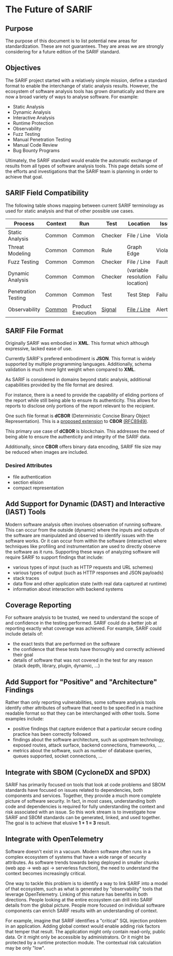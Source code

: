 # The Future of SARIF

## Purpose

The purpose of this document is to list potential new areas for standardization. These are not guarantees. They are areas we are strongly considering for a future edition of the SARIF standard.

## Objectives

The SARIF project started with a relatively simple mission, define a standard format to enable the interchange of static analysis results. However, the ecosystem of software analysis tools has grown dramatically and there are now a broad variety of ways to analyse software. For example:

* Static Analysis
* Dynamic Analysis
* Interactive Analysis
* Runtime Protection
* Observability
* Fuzz Testing
* Manual Penetration Testing
* Manual Code Review
* Bug Bounty Programs

Ultimately, the SARIF standard would enable the automatic exchange of results from all types of software analysis tools. This page details some of the efforts and investigations that the SARIF team is planning in order to achieve that goal.

## SARIF Field Compatibility

The following table shows mapping between current SARIF terminology as used for static analysis and that of other possible use cases.

| Process | Context | Run | Test | Location | Issue |
|---------|---------|-----|------|----------|-------|
| Static Analysis | Common | Common | Checker | File / Line | Violation |
| Threat Modeling | Common | Common | Rule | Graph Edge | Violation
| Fuzz Testing | Common | Common | Checker | File / Line | Fault
| Dynamic Analysis | Common | Common | Checker | (variable resolution location) | Failure |
| Penetration Testing | Common | Common | Test | Test Step | Failure
| Observability | [Common](https://opentelemetry.io/docs/concepts/context-propagation/#context) | Product Execution | [Signal](https://opentelemetry.io/docs/concepts/signals/) | [File / Line](https://opentelemetry.io/docs/specs/semconv/general/attributes/#source-code-attributes) | Alert

## SARIF File Format

Originally SARIF was embodied in **XML**. This format which although expressive, lacked ease of use.

Currently SARIF's prefered embodiment is **JSON**. This format is widely supported by multiple programming languages. Additionally, schema validation is much more light weight when compared to **XML**.

As SARIF is considered in domains beyond static analysis, additional capabilities provided by the file format are desired.

For instance, there is a need to provide the capability of eliding portions of the report while still being able to ensure its authenticity.
This allows for reports to disclose only portions of the report relevant to the recipient.

One such file format is **dCBOR** (Deterministic Concise Binary Object Representation). This is a [proposed extension](https://datatracker.ietf.org/doc/draft-mcnally-deterministic-cbor/) to **CBOR** [(RFC8949)](https://www.rfc-editor.org/rfc/rfc8949.html).

This primary use case of **dCBOR** is blockchain. This addresses the need of being able to ensure the authenticity and integrity of the SARIF data.

Additionally, since **CBOR** offers binary data encoding, SARIF file size may be reduced when images are included.

### Desired Attributes

* file authentication
* section elision
* compact representation

## Add Support for Dynamic (DAST) and Interactive (IAST) Tools

Modern software analysis often involves observation of running software. This can occur from the outside (dynamic) where the inputs and outputs of the software are manipulated and observed to identify issues with the software works. Or it can occur from within the software (interactive) where techniques like profiling and instrumentation are used to directly observe the software as it runs. Supporting these ways of analyzing software will require SARIF to support findings that include:

* various types of input (such as HTTP requests and URL schemes)
* various types of output (such as HTTP responses and JSON payloads)
* stack traces
* data flow and other application state (with real data captured at runtime)
* information about interaction with backend systems

## Coverage Reporting

For software analysis to be trusted, we need to understand the scope of and confidence in the testing performed. SARIF could do a better job at reporting exactly what coverage was achieved. For example, SARIF could include details of:

* the exact tests that are performed on the software
* the confidence that these tests have thoroughly and correctly achieved their goal
* details of software that was not covered in the test for any reason <br/>(stack depth, library, plugin, dynamic, ...)

## Add Support for "Positive" and "Architecture" Findings

Rather than only reporting vulnerabilities, some software analysis tools identify other attributes of software that need to be specified in a machine readable format so that they can be interchanged with other tools. Some examples include:

* positive findings that capture evidence that a particular secure coding practice has been correctly followed
* findings about the software architecture, such as upstream technology, exposed routes, attack surface, backend connections, frameworks, ...
* metrics about the software, such as number of database queries, queues supported, socket connections, ...

## Integrate with SBOM (CycloneDX and SPDX)

SARIF has primarily focused on tools that look at code problems and SBOM standards have focused on issues related to dependencies, both components and services. Together, they provide a much more complete picture of software security. In fact, in most cases, understanding both code and dependencies is required for fully understanding the context and risk associated with an issue. So this work stream is to investigate how SARIF and SBOM standards can be generated, linked, and used together. The goal is to achieve that elusive **1 + 1 = 3** result.

## Integrate with OpenTelemetry

Software doesn't exist in a vacuum. Modern software often runs in a complex ecosystem of systems that have a wide range of security attributes. As software trends towards being deployed in smaller chunks (web app -> web api -> serverless function), the need to understand the context becomes increasingly critical.

One way to tackle this problem is to identify a way to link SARIF into a model of that ecosystem, such as what is generated by "observability" tools that leverage OpenTelemetry. Linking of this nature has benefits in both directions. People looking at the entire ecosystem can drill into SARIF details from the global picture. People more focused on individual software components can enrich SARIF results with an understanding of context.

For example, imagine that SARIF identifies a "critical" SQL injection problem in an application. Adding global context would enable adding risk factors that temper that result. The application might only contain read-only, public data. Or it might only be accessible by administrators. Or it might be protected by a runtime protection module. The contextual risk calculation may be only "low".
